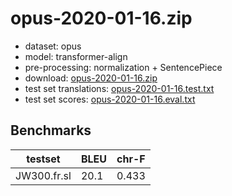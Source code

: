 # opus-2020-01-16.zip

* dataset: opus
* model: transformer-align
* pre-processing: normalization + SentencePiece
* download: [opus-2020-01-16.zip](https://object.pouta.csc.fi/OPUS-MT-models/fr-sl/opus-2020-01-16.zip)
* test set translations: [opus-2020-01-16.test.txt](https://object.pouta.csc.fi/OPUS-MT-models/fr-sl/opus-2020-01-16.test.txt)
* test set scores: [opus-2020-01-16.eval.txt](https://object.pouta.csc.fi/OPUS-MT-models/fr-sl/opus-2020-01-16.eval.txt)

## Benchmarks

| testset               | BLEU  | chr-F |
|-----------------------|-------|-------|
| JW300.fr.sl 	| 20.1 	| 0.433 |

